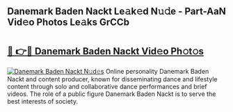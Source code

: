 ## Danemark Baden Nackt Le𝚊k𝚎d N𝚞𝚍e - Part-AaN Vid𝚎o Photos Le𝚊ks GrCCb

# <h2><a href="http://fb5gc7.evod.top/?m=Danemark+Baden+Nackt">🔗 👉🔴 Danemark Baden Nackt Vid𝚎o Ph𝚘t𝚘s</a></h2>

[![Danemark Baden Nackt N𝚞d𝚎s](https://i.imgur.com/8V9OHl7.gif)](http://fb5gc7.evod.top/?m=Danemark+Baden+Nackt)
Online personality Danemark Baden Nackt and content producer, known for disseminating dance and lifestyle content through solo and collaborative dance performances and brief videos. The role of a public figure Danemark Baden Nackt is to serve the best interests of society. 
